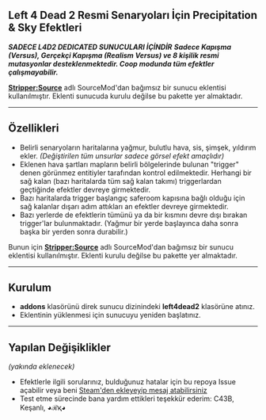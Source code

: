 ## Left 4 Dead 2 Resmi Senaryoları İçin Precipitation & Sky Efektleri

**_SADECE L4D2 DEDICATED SUNUCULARI İÇİNDİR_**
**_Sadece Kapışma (Versus), Gerçekçi Kapışma (Realism Versus) ve 8 kişilik resmi mutasyonlar desteklenmektedir. Coop modunda tüm efektler çalışmayabilir._** 

[**Stripper:Source**](https://www.bailopan.net/stripper/) adlı SourceMod'dan bağımsız bir sunucu eklentisi kullanılmıştır. Eklenti sunucuda kurulu değilse bu pakette yer almaktadır.

----
## Özellikleri
* Belirli senaryoların haritalarına yağmur, bulutlu hava, sis, şimşek, yıldırım ekler. _(Değiştirilen tüm unsurlar sadece görsel efekt amaçlıdır)_
* Eklenen hava şartları mapların belirli bölgelerinde bulunan "trigger" denen görünmez entitiyler tarafından kontrol edilmektedir. Herhangi bir sağ kalan (bazı haritalarda tüm sağ kalan takımı) triggerlardan geçtiğinde efektler devreye girmektedir.
* Bazı haritalarda trigger başlangıç saferoom kapısına bağlı olduğu için sağ kalanlar dışarı adım attıkları an efektler devreye girmektedir.
* Bazı yerlerde de efektlerin tümünü ya da bir kısmını devre dışı bırakan trigger'lar bulunmaktadır. (Yağmur bir yerde başlayınca daha sonra başka bir yerden sonra durabilir.)

Bunun için [**Stripper:Source**](https://www.bailopan.net/stripper/) adlı SourceMod'dan bağımsız bir sunucu eklentisi kullanılmıştır.
Eklenti kurulu değilse bu pakette yer almaktadır.

----
## Kurulum
* **addons** klasörünü direk sunucu dizinindeki **left4dead2** klasörüne atınız.
* Eklentinin yüklenmesi için sunucuyu yeniden başlatınız.

----
## Yapılan Değişiklikler
_(yakında eklenecek)_

* Efektlerle ilgili sorularınız, bulduğunuz hatalar için bu repoya Issue açabilir veya beni [Steam'den ekleyeyip mesaj atabilirsiniz](https://steamcommunity.com/id/AshesBeneathOfficial)
* Test etme sürecinde bana yardım ettikleri teşekkür ederim:
C43B,
Keşanlı,
◕ℛқ◕

